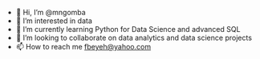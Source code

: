 - 👋 Hi, I’m @mngomba
- 👀 I’m interested in data
- 🌱 I’m currently learning Python for Data Science and advanced SQL
- 💞️ I’m looking to collaborate on data analytics and data science projects
- 📫 How to reach me fbeyeh@yahoo.com
<!---
mngomba/mngomba is a ✨ special ✨ repository because its `README.md` (this file) appears on your GitHub profile.
You can click the Preview link to take a look at your changes.
--->
